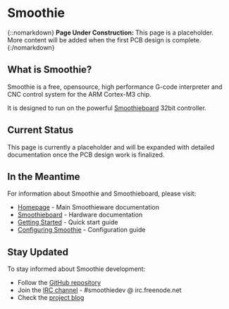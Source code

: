 
# Smoothie

{::nomarkdown}
<sl-alert variant="warning" open>
  <sl-icon slot="icon" name="exclamation-triangle"></sl-icon>
  <strong>Page Under Construction:</strong> This page is a placeholder. More content will be added when the first PCB design is complete.
</sl-alert>
{:/nomarkdown}

## What is Smoothie?

Smoothie is a free, opensource, high performance G-code interpreter and CNC control system for the ARM Cortex-M3 chip.

It is designed to run on the powerful [Smoothieboard](smoothieboard) 32bit controller.

## Current Status

This page is currently a placeholder and will be expanded with detailed documentation once the PCB design work is finalized.

## In the Meantime

For information about Smoothie and Smoothieboard, please visit:

- [Homepage](index) - Main Smoothieware documentation
- [Smoothieboard](smoothieboard) - Hardware documentation
- [Getting Started](start) - Quick start guide
- [Configuring Smoothie](configuring-smoothie) - Configuration guide

## Stay Updated

To stay informed about Smoothie development:

- Follow the [GitHub repository](https://github.com/Smoothieware/Smoothieware)
- Join the [IRC channel](irc) - #smoothiedev @ irc.freenode.net
- Check the [project blog](blog)
